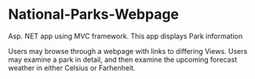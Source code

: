 # National-Parks-Webpage
Asp. NET app using MVC framework. This app displays Park information

Users may browse through a webpage with links to differing Views. Users may examine a park in detail, and then examine the upcoming forecast weather in either Celsius or Farhenheit.
